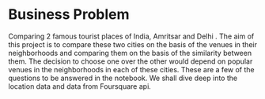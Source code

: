 # Business Problem
Comparing 2 famous tourist places of India, Amritsar and Delhi . The aim of this project is to compare these two cities
on the basis of the venues in their neighborhoods and comparing them on the basis of the similarity between them.
The decision to choose one over the other would depend on popular venues in the neighborhoods in each of these cities.
These are a few of the questions to be answered in the notebook. We shall dive deep into the location data 
and data from Foursquare api.
